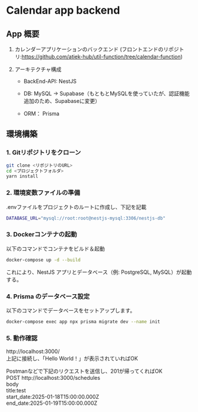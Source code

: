 # Calendar app backend

## App 概要

1. カレンダーアプリケーションのバックエンド (フロントエンドのリポジトリ:https://github.com/atiek-hub/util-function/tree/calendar-function)

2. アーキテクチャ構成

   - BackEnd-API: NestJS

   - DB: MySQL → Supabase（もともとMySQLを使っていたが、認証機能追加のため、Supabaseに変更）

   - ORM： Prisma

## 環境構築

### 1. Gitリポジトリをクローン

```bash
git clone <リポジトリのURL>
cd <プロジェクトフォルダ>
yarn install
```

### 2. 環境変数ファイルの準備

.envファイルをプロジェクトのルートに作成し、下記を記載

```bash
DATABASE_URL="mysql://root:root@nestjs-mysql:3306/nestjs-db"
```

### 3. Dockerコンテナの起動

以下のコマンドでコンテナをビルド＆起動

```bash
docker-compose up -d --build
```

これにより、NestJS アプリとデータベース（例: PostgreSQL, MySQL）が起動する。

### 4. Prisma のデータベース設定

以下のコマンドでデータベースをセットアップします。

```bash
docker-compose exec app npx prisma migrate dev --name init
```

### 5. 動作確認

http://localhost:3000/  
上記に接続し、「Hello World！」が表示されていればOK

Postmanなどで下記のリクエストを送信し、201が帰ってくればOK  
POST http://localhost:3000/schedules  
body  
title:test  
start_date:2025-01-18T15:00:00.000Z  
end_date:2025-01-19T15:00:00.000Z
